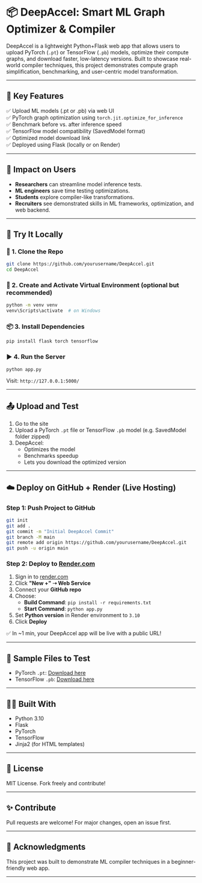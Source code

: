 # 📦 DeepAccel: Smart ML Graph Optimizer & Compiler

DeepAccel is a lightweight Python+Flask web app that allows users to upload PyTorch (`.pt`) or TensorFlow (`.pb`) models, optimize their compute graphs, and download faster, low-latency versions. Built to showcase real-world compiler techniques, this project demonstrates compute graph simplification, benchmarking, and user-centric model transformation.

---

## 🌟 Key Features

✅ Upload ML models (.pt or .pb) via web UI  
✅ PyTorch graph optimization using `torch.jit.optimize_for_inference`  
✅ Benchmark before vs. after inference speed  
✅ TensorFlow model compatibility (SavedModel format)  
✅ Optimized model download link  
✅ Deployed using Flask (locally or on Render)

---

## 🎯 Impact on Users
- **Researchers** can streamline model inference tests.
- **ML engineers** save time testing optimizations.
- **Students** explore compiler-like transformations.
- **Recruiters** see demonstrated skills in ML frameworks, optimization, and web backend.

---

## 🚀 Try It Locally

### 📁 1. Clone the Repo
```bash
git clone https://github.com/yourusername/DeepAccel.git
cd DeepAccel
```

### 🐍 2. Create and Activate Virtual Environment (optional but recommended)
```bash
python -m venv venv
venv\Scripts\activate  # on Windows
```

### 📦 3. Install Dependencies
```bash
pip install flask torch tensorflow
```

### ▶️ 4. Run the Server
```bash
python app.py
```
Visit: `http://127.0.0.1:5000/`

---

## 📤 Upload and Test
1. Go to the site
2. Upload a PyTorch `.pt` file or TensorFlow `.pb` model (e.g. SavedModel folder zipped)
3. DeepAccel:
   - Optimizes the model
   - Benchmarks speedup
   - Lets you download the optimized version

---

## ☁️ Deploy on GitHub + Render (Live Hosting)

### Step 1: Push Project to GitHub
```bash
git init
git add .
git commit -m "Initial DeepAccel Commit"
git branch -M main
git remote add origin https://github.com/yourusername/DeepAccel.git
git push -u origin main
```

### Step 2: Deploy to [Render.com](https://render.com)
1. Sign in to [render.com](https://render.com)
2. Click **"New +" ➝ Web Service**
3. Connect your **GitHub repo**
4. Choose:
   - **Build Command**: `pip install -r requirements.txt`
   - **Start Command**: `python app.py`
5. Set **Python version** in Render environment to `3.10`
6. Click **Deploy**

✅ In ~1 min, your DeepAccel app will be live with a public URL!

---

## 🧪 Sample Files to Test
- PyTorch `.pt`: [Download here](https://github.com/pytorch/examples/blob/main/mnist/model.pt?raw=true)
- TensorFlow `.pb`: [Download here](https://storage.googleapis.com/download.tensorflow.org/models/tflite_11_05_08/mobilenet_v2_1.0_224_savedmodel.zip)

---

## 👩‍💻 Built With
- Python 3.10
- Flask
- PyTorch
- TensorFlow
- Jinja2 (for HTML templates)

---

## 📄 License
MIT License. Fork freely and contribute!

---

## ✨ Contribute
Pull requests are welcome! For major changes, open an issue first.

---

## 🙌 Acknowledgments
This project was built to demonstrate ML compiler techniques in a beginner-friendly web app.

---
